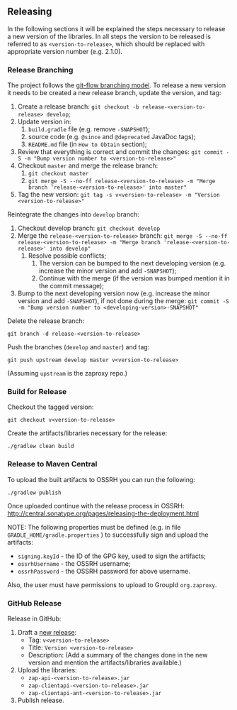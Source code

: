 ## Releasing

In the following sections it will be explained the steps necessary to release a new version of the libraries. In all steps the
version to be released is referred to as `<version-to-release>`, which should be replaced with appropriate version number
(e.g. 2.1.0).

### Release Branching

The project follows the [git-flow branching model](http://nvie.com/posts/a-successful-git-branching-model/). To release a new version it needs to be created a new release branch, update the version, and tag:
  1. Create a release branch:
     `git checkout -b release-<version-to-release> develop`;
  2. Update version in:
     1. `build.gradle` file (e.g. remove `-SNAPSHOT`);
     2. source code (e.g. `@since` and `@deprecated` JavaDoc tags);
     3. `README.md` file (in `How to Obtain` section);
  3. Review that everything is correct and commit the changes:
     `git commit -S -m "Bump version number to <version-to-release>"`
  4. Checkout `master` and merge the release branch:
     1. `git checkout master`
     2. `git merge -S --no-ff release-<version-to-release> -m "Merge branch 'release-<version-to-release>' into master"`
  5. Tag the new version:
     `git tag -s v<version-to-release> -m "Version <version-to-release>"`

Reintegrate the changes into `develop` branch:
  1. Checkout develop branch:
     `git checkout develop`
  2. Merge the `release-<version-to-release>` branch:
     `git merge -S --no-ff release-<version-to-release> -m "Merge branch 'release-<version-to-release>' into develop"`
     1. Resolve possible conflicts;
         1. The version can be bumped to the next developing version (e.g. increase the minor version and add `-SNAPSHOT`);
         2. Continue with the merge (if the version was bumped mention it in the commit message);
  3. Bump to the next developing version now (e.g. increase the minor version and add `-SNAPSHOT`), if not done during the merge:
     `git commit -S -m "Bump version number to <developing-version>-SNAPSHOT"`

Delete the release branch:

    git branch -d release-<version-to-release>

Push the branches (`develop` and `master`) and tag:

    git push upstream develop master v<version-to-release>

(Assuming `upstream` is the zaproxy repo.)

### Build for Release

Checkout the tagged version:

    git checkout v<version-to-release>

Create the artifacts/libraries necessary for the release:

    ./gradlew clean build

### Release to Maven Central

To upload the built artifacts to OSSRH you can run the following:

    ./gradlew publish

Once uploaded continue with the release process in OSSRH:
http://central.sonatype.org/pages/releasing-the-deployment.html

NOTE: The following properties must be defined (e.g. in file `GRADLE_HOME/gradle.properties` ) to successfully sign and
upload the artifacts:
 - `signing.keyId` - the ID of the GPG key, used to sign the artifacts;
 - `ossrhUsername` - the OSSRH username;
 - `ossrhPassword` - the OSSRH password for above username.

Also, the user must have permissions to upload to GroupId `org.zaproxy`.

### GitHub Release

Release in GitHub:
 1. Draft a [new release](https://github.com/zaproxy/zap-api-java/releases/new):
    - Tag: `v<version-to-release>`
    - Title: `Version <version-to-release>`
    - Description: (Add a summary of the changes done in the new version and mention the artifacts/libraries available.)
 2. Upload the libraries:
     - `zap-api-<version-to-release>.jar`
     - `zap-clientapi-<version-to-release>.jar`
     - `zap-clientapi-ant-<version-to-release>.jar`
 3. Publish release.
